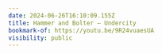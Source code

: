 ```yaml
---
date: 2024-06-26T16:10:09.155Z
title: Hammer and Bolter – Undercity
bookmark-of: https://youtu.be/9R24vuaesUA
visibility: public
---
```


